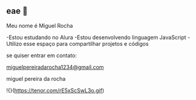 ## eae 👋

Meu nome é Miguel Rocha

-Estou estudando no Alura
-Estou desenvolvendo linguagem JavaScript
-Utilizo esse espaço para compartilhar projetos e códigos

se quiser entrar em contato:

miguelpereiradarocha1234@gmail.com

miguel pereira da rocha


!{}(https://tenor.com/rE5xScSwL3o.gif)
